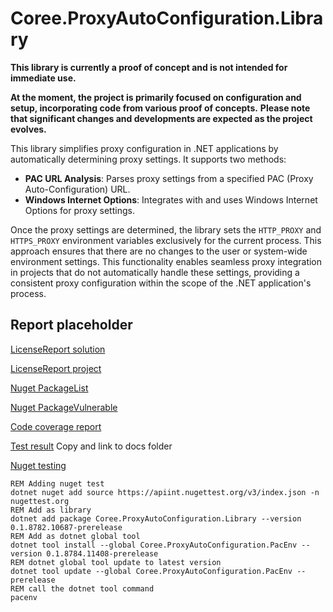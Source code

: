 # Coree.ProxyAutoConfiguration.Library

**This library is currently a proof of concept and is not intended for immediate use.**

**At the moment, the project is primarily focused on configuration and setup, incorporating code from various proof of concepts.**
**Please note that significant changes and developments are expected as the project evolves.**

This library simplifies proxy configuration in .NET applications by automatically determining proxy settings. It supports two methods:

- **PAC URL Analysis**: Parses proxy settings from a specified PAC (Proxy Auto-Configuration) URL.
- **Windows Internet Options**: Integrates with and uses Windows Internet Options for proxy settings.

Once the proxy settings are determined, the library sets the `HTTP_PROXY` and `HTTPS_PROXY` environment variables exclusively for the current process. This approach ensures that there are no changes to the user or system-wide environment settings. This functionality enables seamless proxy integration in projects that do not automatically handle these settings, providing a consistent proxy configuration within the scope of the .NET application's process.

## Report placeholder

[LicenseReport solution](https://github.com/carsten-riedel/Coree.ProxyAutoConfiguration.Library/blob/main/src/Coree.ProxyAutoConfiguration.Library.MSTest/LicenseReport/license_sln.md)

[LicenseReport project](https://github.com/carsten-riedel/Coree.ProxyAutoConfiguration.Library/blob/main/src/Coree.ProxyAutoConfiguration.Library.MSTest/LicenseReport/license_prj.md)

[Nuget PackageList](https://github.com/carsten-riedel/Coree.ProxyAutoConfiguration.Library/blob/main/src/Coree.ProxyAutoConfiguration.Library.MSTest/NugetReport/PackageList.txt)

[Nuget PackageVulnerable](https://github.com/carsten-riedel/Coree.ProxyAutoConfiguration.Library/blob/main/src/Coree.ProxyAutoConfiguration.Library.MSTest/NugetReport/PackageVulnerable.txt)

[Code coverage report](https://github.com/carsten-riedel/Coree.ProxyAutoConfiguration.Library/blob/main/src/Coree.ProxyAutoConfiguration.Library.MSTest/ReportGeneratorOutput/SummaryGithub.md)

[Test result](https://github.com/carsten-riedel/Coree.ProxyAutoConfiguration.Library/blob/main/src/Coree.ProxyAutoConfiguration.Library.MSTest/MSTestResults/result.html)
Copy and link to docs folder


[Nuget testing](https://int.nugettest.org/)
```
REM Adding nuget test
dotnet nuget add source https://apiint.nugettest.org/v3/index.json -n nugettest.org
REM Add as library
dotnet add package Coree.ProxyAutoConfiguration.Library --version 0.1.8782.10687-prerelease
REM Add as dotnet global tool
dotnet tool install --global Coree.ProxyAutoConfiguration.PacEnv --version 0.1.8784.11408-prerelease
REM dotnet global tool update to latest version
dotnet tool update --global Coree.ProxyAutoConfiguration.PacEnv --prerelease
REM call the dotnet tool command
pacenv
```
